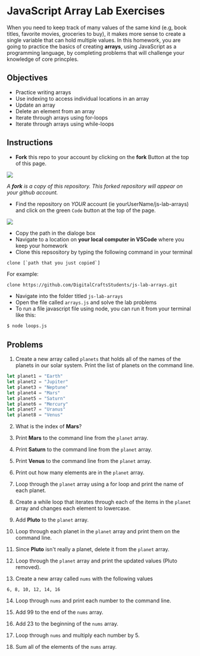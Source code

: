 # JavaScript Array Lab Exercises

When you need to keep track of many values of the same kind (e.g, book titles, favorite movies, groceries to buy), it makes more sense to create a single variable that can hold multiple values.  In this homework, you are going to practice the basics of creating **arrays**, using JavaScript as a programming language, by completing problems that will challenge your knowledge of core princples. 

## Objectives 

- Practice writing arrays
- Use indexing to access individual locations in an array
- Update an array
- Delete an element from an array
- Iterate through arrays using for-loops
- Iterate through arrays using while-loops


## Instructions 

- **Fork** this repo to your account by clicking on the **fork** Button at the top of this page. 

![](https://upload.wikimedia.org/wikipedia/commons/3/38/GitHub_Fork_Button.png)

*A **fork** is a copy of this repository. This forked repository will appear on your github account.*

- Find the repository on *YOUR* account (ie yourUserName/js-lab-arrays) and click on the green `Code` button at the top of the page.

![](./images/githubCodeButton.png)

- Copy the path in the dialoge box
- Navigate to a location on **your local computer in VSCode** where you keep your homework 
- Clone this repsository by typing the following command in your terminal

```
clone [`path that you just copied`]
```

For example: 

```bash 
clone https://github.com/DigitalCraftsStudents/js-lab-arrays.git
```

- Navigate into the folder titled `js-lab-arrays`
- Open the file called `arrays.js` and solve the lab problems 
- To run a file javascript file using node, you can run it from your terminal like this:

```bash
$ node loops.js
```


## Problems

1. Create a new array called `planets` that holds all of the names of the planets
in our solar system. Print the list of planets on the command line.

```js 
let planet1 = "Earth"
let planet2 = "Jupiter"
let planet3 = "Neptune"
let planet4 = "Mars"
let planet5 = "Saturn"
let planet6 = "Mercury"
let planet7 = "Uranus"
let planet8 = "Venus"

```

2. What is the index of **Mars**?

3. Print **Mars** to the command line from the `planet` array.

4. Print **Saturn** to the command line from the `planet` array.

5. Print **Venus** to the command line from the `planet` array.

6. Print out how many elements are in the `planet` array.

7. Loop through the `planet` array using a for loop and print the name of each planet.

8. Create a while loop that iterates through each of the items in the `planet` array
and changes each element to lowercase.

9. Add **Pluto** to the `planet` array.

10. Loop through each planet in the `planet` array and print them on the command line.

11. Since **Pluto** isn't really a planet, delete it from the `planet` array.

12. Loop through the `planet` array and print the updated values (Pluto removed).

13. Create a new array called `nums` with the following values

```text
6, 8, 10, 12, 14, 16
```

14. Loop through `nums`  and print each number to the command line. 

15. Add 99 to the end of the `nums` array.

16. Add 23 to the beginning of the `nums` array. 

17. Loop through `nums` and multiply each number by 5. 

18. Sum all of the elements of the `nums` array.





